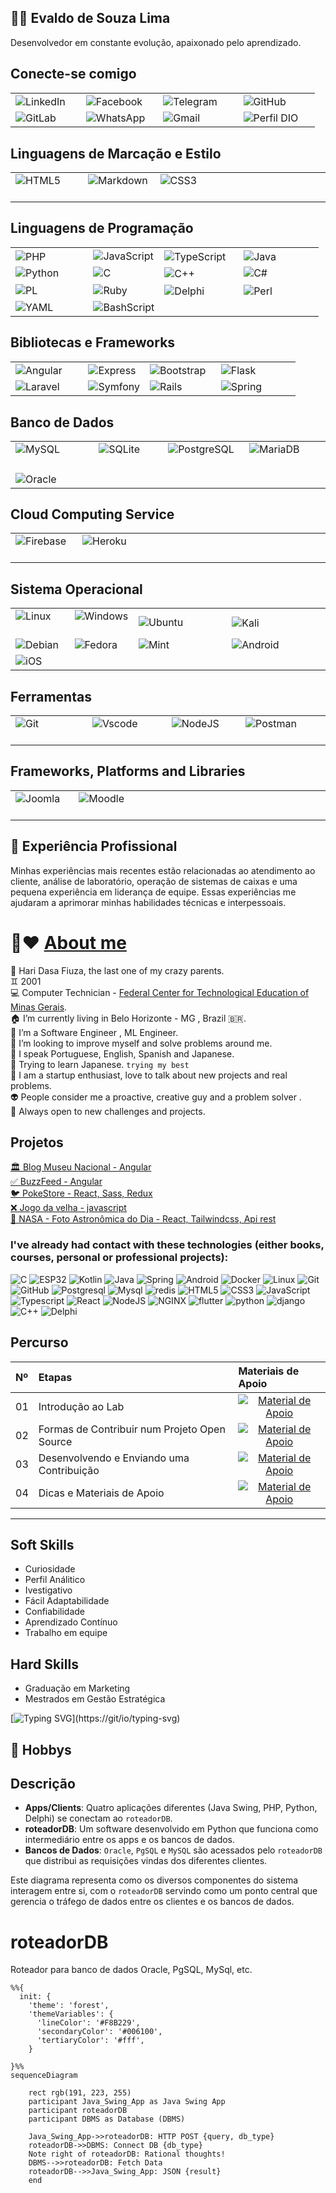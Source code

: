 


## 👋🏻 Evaldo de Souza Lima

Desenvolvedor em constante evolução, apaixonado pelo aprendizado.

## Conecte-se comigo
<table>
  <tbody align="left">
    <tr>
      <td><img align="center" alt="LinkedIn" src="https://img.shields.io/badge/LinkedIn-0077B5?style=for-the-badge&logo=linkedin&logoColor=white">&nbsp;&nbsp;&nbsp;&nbsp;
      </td>
      <td><img align="center" alt="Facebook" src="https://img.shields.io/badge/Facebook-0077B5?style=for-the-badge&logo=facebook&logoColor=white">&nbsp;&nbsp;&nbsp;&nbsp;
      </td>
      <td><img align="center" alt="Telegram" src="https://img.shields.io/badge/Telegram-0077B5?style=for-the-badge&logo=telegram">&nbsp;&nbsp;&nbsp;&nbsp;&nbsp;&nbsp;
      </td>
      <td><img align="center" alt="GitHub" src="https://img.shields.io/badge/GitHub-0077B5?style=for-the-badge&logo=github&logoColor=white">&nbsp;&nbsp;&nbsp;&nbsp;&nbsp;&nbsp;&nbsp;&nbsp;&nbsp;
      </td>
    </tr>
    <tr>
      <td><img align="center" alt="GitLab" src="https://img.shields.io/badge/GitLab-0077B5?style=for-the-badge&logo=gitlab&logoColor=white">
      </td>
      <td><img align="center" alt="WhatsApp" src="https://img.shields.io/badge/WhatsApp-0077B5?style=for-the-badge&logo=whatsapp&logoColor=white">
      </td>
      <td><img align="center" alt="Gmail" src="https://img.shields.io/badge/Gmail-0077B5?style=for-the-badge&logo=gmail&logoColor=red">
      </td>
      <td><img align="center" alt="Perfil DIO" src="https://img.shields.io/badge/Perfil%20DIO-0077B5?style=for-the-badge&logo=perfildio&logoColor=red">
      </td>
    </tr>
  </tbody>
</table>

## Linguagens de Marcação e Estilo
<table>
  <tbody align="left">
    <tr>
      <td><img align="center" alt="HTML5"  src="https://img.shields.io/badge/HTML5-39457E?style=for-the-badge&logo=html5&logoColor=white">&nbsp;&nbsp;&nbsp;&nbsp;&nbsp;&nbsp;&nbsp;&nbsp;&nbsp;</td>
      <td><img align="center" alt="Markdown" src="https://img.shields.io/badge/Markdown-39457E?style=for-the-badge&logo=markdown">&nbsp;&nbsp;</td>
      <td><img align="center" alt="CSS3" src="https://img.shields.io/badge/CSS3-39457E?style=for-the-badge&logo=css3&logoColor=white">&nbsp;&nbsp;&nbsp;&nbsp;&nbsp;&nbsp;&nbsp;&nbsp;&nbsp;&nbsp;&nbsp;&nbsp;&nbsp;&nbsp;</td>
      <td>&nbsp;&nbsp;&nbsp;&nbsp;&nbsp;&nbsp;&nbsp;&nbsp;&nbsp;&nbsp;&nbsp;&nbsp;&nbsp;&nbsp;&nbsp;&nbsp;&nbsp;&nbsp;&nbsp;&nbsp;&nbsp;&nbsp;&nbsp;&nbsp;&nbsp;&nbsp;&nbsp;&nbsp;&nbsp;&nbsp;&nbsp;</td>
    </tr>  
    </tbody>
</table>

## Linguagens de Programação
<table>
  <tbody align="left">
    <tr>
      <td><img align="center" alt="PHP" src="https://img.shields.io/badge/PHP-777BB4?style=for-the-badge&logo=php&logoColor=white">&nbsp;&nbsp;&nbsp;&nbsp;&nbsp;&nbsp;&nbsp;&nbsp;&nbsp;&nbsp;&nbsp;&nbsp;&nbsp;&nbsp;</td>
      <td><img align="center" alt="JavaScript" src="https://img.shields.io/badge/JavaScript-777BB4?style=for-the-badge&logo=javascript&logoColor=black"></td>
      <td><img align="center" alt="TypeScript" src="https://img.shields.io/badge/TypeScript-777BB4?style=for-the-badge&logo=typescript&logoColor=white">&nbsp;&nbsp;&nbsp;</td>
      <td><img align="center" alt="Java" src="https://img.shields.io/badge/java-%23777BB4.svg?style=for-the-badge&logo=openjdk&logoColor=white">&nbsp;&nbsp;&nbsp;&nbsp;&nbsp;&nbsp;&nbsp;&nbsp;&nbsp;&nbsp;&nbsp;&nbsp;&nbsp;&nbsp;</td>
    </tr>
    <tr>
      <td><img align="center" alt="Python" src="https://img.shields.io/badge/python-777BB4?style=for-the-badge&logo=python&logoColor=ffdd54"></td>
      <td><img align="center" alt="C" src="https://img.shields.io/badge/C-777BB4?style=for-the-badge&logo=c&logoColor=white"></td>
      <td><img align="center" alt="C++" src="https://img.shields.io/badge/C%2B%2B-777BB4?style=for-the-badge&logo=c%2B%2B&logoColor=white">&nbsp;&nbsp;&nbsp;&nbsp;&nbsp;&nbsp;&nbsp;</td>
      <td><img align="center" alt="C#" src="https://img.shields.io/badge/C%23-777BB4?style=for-the-badge&logo=c-sharp&logoColor=white"></td>
    </tr>
    <tr>
      <td><img align="center" alt="PL" <img alt="Static Badge" src="https://img.shields.io/badge/PL%2FSQL-%23777BB4?style=for-the-badge&logo=postgresql&logoColor=FFFFFF"></td>
      <td><img align="center" alt="Ruby" <img alt="Static Badge" src="https://img.shields.io/badge/Ruby-777BB4?style=for-the-badge&logo=ruby&logoColor=white"></td>
      <td><img align="center" alt="Delphi" <img alt="Static Badge" src="https://img.shields.io/badge/Delphi-777BB4?style=for-the-badge&logo=Delphi&logoColor=white">&nbsp;&nbsp;&nbsp;&nbsp;&nbsp;&nbsp;&nbsp;</td>
      <td><img align="center" alt="Perl" <img alt="Static Badge" src="https://img.shields.io/badge/perl-%23777BB4.svg?style=for-the-badge&logo=perl&logoColor=white">&nbsp;&nbsp;&nbsp;&nbsp;&nbsp;&nbsp;&nbsp;&nbsp;&nbsp;&nbsp;</td>
    </tr>
    <tr>
      <td><img align="center" alt="YAML" <img alt="Static Badge" src="https://img.shields.io/badge/yaml-%23777BB4.svg?style=for-the-badge&logo=yaml&logoColor=151515"></td>
      <td><img align="center" alt="BashScript" <img alt="Static Badge" src="https://img.shields.io/badge/bash%20script-777BB4?style=flat&logo=gnubash&labelColor=%23000000"></td>
      <td>&nbsp;&nbsp;&nbsp;&nbsp;&nbsp;&nbsp;&nbsp;</td>
      <td>&nbsp;&nbsp;&nbsp;&nbsp;&nbsp;&nbsp;&nbsp;&nbsp;&nbsp;&nbsp;&nbsp;&nbsp;&nbsp;&nbsp;&nbsp;&nbsp;&nbsp;&nbsp;&nbsp;</td>
    </tr>    
    </tbody>
</table>



## Bibliotecas e Frameworks
<table>
  <tbody align="left">
    <tr>
      <td>
        <img align="center" alt="Angular" src="https://img.shields.io/badge/Angular-430098?style=for-the-badge&logo=angular&logoColor=white">&nbsp;&nbsp;&nbsp;&nbsp;&nbsp;&nbsp;
      </td>
      <td>
        <img align="center" alt="Express" src="https://img.shields.io/badge/express.js-%23430098.svg?style=for-the-badge&logo=express&logoColor=%2361DAFB">&nbsp;
      </td>
      <td>
        <img align="center" alt="Bootstrap" src="https://img.shields.io/badge/-boostrap-430098?style=for-the-badge&logo=bootstrap&labelColor=0D1117">&nbsp;&nbsp;
      </td>
      <td>
        <img align="center" alt="Flask" src="https://img.shields.io/badge/flask-%23430098.svg?style=for-the-badge&logo=flask&logoColor=white">&nbsp;&nbsp;&nbsp;&nbsp;&nbsp;&nbsp;&nbsp;&nbsp;&nbsp;&nbsp;&nbsp;&nbsp;&nbsp;
      </td>      
    </tr>
   <tr>
      <td>
        <img align="center" alt="Laravel" src="https://img.shields.io/badge/laravel-%23430098.svg?style=for-the-badge&logo=laravel&logoColor=white">
      </td>
      <td>
        <img align="center" alt="Symfony" src="https://img.shields.io/badge/symfony-%23430098.svg?style=for-the-badge&logo=symfony&logoColor=white">
      </td>
      <td>
        <img align="center" alt="Rails" src="https://img.shields.io/badge/rails-%23430098.svg?style=for-the-badge&logo=ruby-on-rails&logoColor=white">
      </td>
      <td>
        <img align="center" alt="Spring" src="https://img.shields.io/badge/spring-%23430098.svg?style=for-the-badge&logo=spring&logoColor=white">
      </td>
   </tr>   
  </tbody>
</table>

## Banco de Dados
<table>
  <tbody align="left">
    <tr>
      <td>
        <img align="center" alt="MySQL" src="https://img.shields.io/badge/MySQL-268BEE?style=for-the-badge&logo=mysql&logoColor=white">&nbsp;&nbsp;&nbsp;&nbsp;&nbsp;&nbsp;&nbsp;&nbsp;&nbsp;&nbsp;&nbsp;
      </td>
      <td>
        <img align="center" alt="SQLite" src="https://img.shields.io/badge/SQLite-268BEE?style=for-the-badge&logo=sqlite&logoColor=07405E">&nbsp;&nbsp;&nbsp;&nbsp;&nbsp;&nbsp;&nbsp;
      </td>
      <td>
        <img align="center" alt="PostgreSQL" src="https://img.shields.io/badge/PostgreSQL-268BEE?style=for-the-badge&logo=postgresql">&nbsp;&nbsp;
      </td>
      <td>
        <img align="center" alt="MariaDB" src="https://img.shields.io/badge/MariaDB-268BEE?style=for-the-badge&logo=mariadb&logoColor=white">&nbsp;&nbsp;&nbsp;&nbsp;&nbsp;&nbsp;&nbsp;&nbsp;
      </td>      
    </tr>  
    <tr>
      <td>
        <img align="center" alt="Oracle" src="https://img.shields.io/badge/Oracle-268BEE?style=for-the-badge&logo=Oracle&logoColor=white">&nbsp;&nbsp;&nbsp;&nbsp;&nbsp;&nbsp;
      </td>
      <td>
      </td>
      <td>
      </td>
      <td>
      </td>      
    </tr>      
  </tbody>
</table>


## Cloud Computing Service
<table>
  <tbody align="left">
    <tr>
      <td>
         <img align="center" alt="Firebase" src="https://img.shields.io/badge/Firebase-35495E?style=for-the-badge&logo=firebase">&nbsp;&nbsp;&nbsp;&nbsp;&nbsp;&nbsp;&nbsp;
      </td>
      <td>
         <img align="center" alt="Heroku" src="https://img.shields.io/badge/heroku-%2335495E.svg?style=for-the-badge&logo=heroku&logoColor=white">&nbsp;&nbsp;&nbsp;&nbsp;&nbsp;&nbsp;
      </td>
      <td>
        &nbsp;&nbsp;&nbsp;&nbsp;&nbsp;&nbsp;&nbsp;&nbsp;&nbsp;&nbsp;&nbsp;&nbsp;&nbsp;&nbsp;&nbsp;&nbsp;&nbsp;&nbsp;&nbsp;&nbsp;&nbsp;&nbsp;&nbsp;&nbsp;&nbsp;&nbsp;&nbsp;&nbsp;&nbsp;&nbsp;&nbsp;
      </td>
      <td>
        &nbsp;&nbsp;&nbsp;&nbsp;&nbsp;&nbsp;&nbsp;&nbsp;&nbsp;&nbsp;&nbsp;&nbsp;&nbsp;&nbsp;&nbsp;&nbsp;&nbsp;&nbsp;&nbsp;&nbsp;&nbsp;&nbsp;&nbsp;&nbsp;&nbsp;&nbsp;&nbsp;&nbsp;&nbsp;&nbsp;&nbsp;&nbsp;
      </td>      
    </tr>       
  </tbody>
</table>


## Sistema Operacional

<table>
  <tbody align="left">
    <tr>
      <td>
        <img align="center" alt="Linux" src="https://img.shields.io/badge/Linux-294172?style=for-the-badge&logo=linux">&nbsp;&nbsp;&nbsp;&nbsp;&nbsp;&nbsp;&nbsp;&nbsp;&nbsp;&nbsp;&nbsp;&nbsp;&nbsp;
      </td>
      <td>
        <img align="center" alt="Windows" src="https://img.shields.io/badge/Windows-294172?style=for-the-badge&logo=windows&logoColor=white">&nbsp;&nbsp;&nbsp;&nbsp;&nbsp;&nbsp;
      </td>
      <td>
        <img align="center" alt="Ubuntu" src="https://img.shields.io/badge/Ubuntu-294172?style=for-the-badge&logo=ubuntu&logoColor=2CA5E0">
      </td>
      <td>
        <img align="center" alt="Kali" src="https://img.shields.io/badge/Kali-294172?style=for-the-badge&logo=kalilinux&logoColor=white">&nbsp;&nbsp;&nbsp;&nbsp;&nbsp;
      </td>      
    </tr>
    <tr>
      <td>
        <img align="center" alt="Debian" src="https://img.shields.io/badge/Debian-294172?style=for-the-badge&logo=debian&logoColor=white">
      </td>
      <td>
        <img align="center" alt="Fedora" src="https://img.shields.io/badge/Fedora-294172?style=for-the-badge&logo=fedora&logoColor=white">
      </td>
      <td>
        <img align="center" alt="Mint" src="https://img.shields.io/badge/Linux%20Mint-294172?style=for-the-badge&logo=Linux%20Mint&logoColor=white">
      </td>
      <td>
        <img align="center" alt="Android" src="https://img.shields.io/badge/Android-294172?style=for-the-badge&logo=android&logoColor=white">
      </td>      
    </tr>
    <tr>
      <td>
        <img align="center" alt="iOS" src="https://img.shields.io/badge/iOS-294172?style=for-the-badge&logo=ios&logoColor=white">
      </td>
      <td>
         &nbsp;&nbsp;&nbsp;&nbsp;&nbsp;&nbsp;
      </td>
      <td>
        &nbsp;&nbsp;&nbsp;&nbsp;&nbsp;&nbsp;&nbsp;&nbsp;&nbsp;&nbsp;&nbsp;&nbsp;&nbsp;&nbsp;&nbsp;&nbsp;&nbsp;&nbsp;&nbsp;&nbsp;&nbsp;&nbsp;&nbsp;&nbsp;&nbsp;&nbsp;&nbsp;&nbsp;&nbsp;&nbsp;&nbsp;
      </td>
      <td>
        &nbsp;&nbsp;&nbsp;&nbsp;&nbsp;&nbsp;&nbsp;&nbsp;&nbsp;&nbsp;&nbsp;&nbsp;&nbsp;&nbsp;&nbsp;&nbsp;&nbsp;&nbsp;&nbsp;&nbsp;&nbsp;&nbsp;&nbsp;&nbsp;&nbsp;&nbsp;&nbsp;&nbsp;&nbsp;&nbsp;&nbsp;&nbsp;&nbsp;
      </td>      
    </tr>
  </tbody>
  <tfoot></tfoot>
</table>

## Ferramentas
<table>
  <tbody align="left">
    <tr>
      <td>
        <img align="center" alt="Git" src="https://img.shields.io/badge/GIT-007ACC?style=for-the-badge&logo=git&logoColor=white">&nbsp;&nbsp;&nbsp;&nbsp;&nbsp;&nbsp;&nbsp;&nbsp;&nbsp;&nbsp;&nbsp;&nbsp;&nbsp;&nbsp;&nbsp;&nbsp;&nbsp;
      </td>
      <td>
         <img align="center" alt="Vscode" src="https://img.shields.io/badge/Vscode-007ACC?style=for-the-badge&logo=visual-studio-code&logoColor=white">&nbsp;&nbsp;&nbsp;&nbsp;&nbsp;&nbsp;&nbsp;&nbsp;&nbsp;&nbsp;
      </td>
      <td>
         <img align="center" alt="NodeJS" src="https://img.shields.io/badge/node.js-007ACC?style=for-the-badge&logo=node.js&logoColor=white">&nbsp;&nbsp;&nbsp;&nbsp;&nbsp;&nbsp;&nbsp;
      </td>
      <td>
        <img align="center" alt="Postman" src="https://img.shields.io/badge/Postman-007ACC.svg?style=for-the-badge&logo=Postman&logoColor=white">&nbsp;&nbsp;&nbsp;&nbsp;&nbsp;&nbsp;&nbsp;&nbsp;&nbsp;&nbsp;
      </td>      
    </tr>
  </tbody>
  <tfoot></tfoot>
</table>




## Frameworks, Platforms and Libraries
<table>
  <tbody align="left">
    <tr>
      <td>
         <img align="center" alt="Joomla" src="https://img.shields.io/badge/joomla-%235091CD.svg?style=for-the-badge&logo=joomla&logoColor=white">&nbsp;&nbsp;&nbsp;&nbsp;&nbsp;&nbsp;&nbsp;
      </td>
      <td>
         <img align="center" alt="Moodle" src="https://img.shields.io/badge/moodle-%235091CD.svg?style=for-the-badge&logo=moodle&logoColor=white">&nbsp;&nbsp;&nbsp;&nbsp;&nbsp;&nbsp;
      </td>
      <td>
        &nbsp;&nbsp;&nbsp;&nbsp;&nbsp;&nbsp;&nbsp;&nbsp;&nbsp;&nbsp;&nbsp;&nbsp;&nbsp;&nbsp;&nbsp;&nbsp;&nbsp;&nbsp;&nbsp;&nbsp;&nbsp;&nbsp;&nbsp;&nbsp;&nbsp;&nbsp;&nbsp;&nbsp;&nbsp;&nbsp;&nbsp;
      </td>
      <td>
        &nbsp;&nbsp;&nbsp;&nbsp;&nbsp;&nbsp;&nbsp;&nbsp;&nbsp;&nbsp;&nbsp;&nbsp;&nbsp;&nbsp;&nbsp;&nbsp;&nbsp;&nbsp;&nbsp;&nbsp;&nbsp;&nbsp;&nbsp;&nbsp;&nbsp;&nbsp;&nbsp;&nbsp;&nbsp;&nbsp;&nbsp;&nbsp;
      </td>      
    </tr>       
  </tbody>
</table>




## 💼 Experiência Profissional

Minhas experiências mais recentes estão relacionadas ao atendimento ao cliente, análise de laboratório, operação de sistemas de caixas e uma pequena experiência em liderança de equipe. Essas experiências me ajudaram a aprimorar minhas habilidades técnicas e interpessoais.





#  👋❤️ [About me](https://github.com/7131HDMC)

🐍 Hari Dasa Fiuza, the last one of my crazy parents.</br>
♊ 2001</br>
💻 Computer Technician - [Federal Center for Technological Education of Minas Gerais](https://www.cefetmg.br).</br>
🏠 I’m currently living in Belo Horizonte - MG , Brazil 🇧🇷. <br/>
🎯 I’m a Software Engineer , ML Engineer.<br/>
🔭 I’m looking to improve myself and solve problems around me.<br/>
👄 I speak Portuguese, English, Spanish and Japanese.</br>
💬 Trying to learn Japanese. `trying my best`<br/>
👥 I am a startup enthusiast, love to talk about new projects and real problems.</br> 
👽 People consider me a proactive, creative guy and a problem solver .</br>
🚪 Always open to new challenges and projects.</br>


## Projetos

[🏛️ Blog Museu Nacional - Angular ](https://github.com/7iagoCabral/blog-museum-angular)<br>
[✅ BuzzFeed - Angular ](https://github.com/7iagoCabral/angular_buzzfeed_quizz)<br>
[🐦 PokeStore - React, Sass, Redux](https://github.com/7iagoCabral/pokestore)<br>
[❌ Jogo da velha - javascript](https://github.com/7iagoCabral/tic-tac-toe-Jogo-da-velha-)<br>
[🚀 NASA - Foto Astronômica do Dia - React, Tailwindcss, Api rest ](https://github.com/7iagoCabral/nasa-apod-Imagem-Astronomica-do-Dia)<br>

  <div style="order: 5">

  ### I've already had contact with these technologies (either books, courses, personal or professional projects):

![C](https://img.shields.io/badge/C-000?style=for-the-badge&logo=c)
![ESP32](https://img.shields.io/badge/espressif-000?style=for-the-badge&logo=espressif)
![Kotlin](https://img.shields.io/badge/Kotlin-000?style=for-the-badge&logo=kotlin)
![Java](https://img.shields.io/badge/Java-000?style=for-the-badge&logo=openjdk&logoColor=30A3DC)
![Spring](https://img.shields.io/badge/Spring-000?style=for-the-badge&logo=spring)
![Android](https://img.shields.io/badge/Android-000?style=for-the-badge&logo=android)
![Docker](https://img.shields.io/badge/Docker-000?style=for-the-badge&logo=docker)
![Linux](https://img.shields.io/badge/Linux-000?style=for-the-badge&logo=linux)
![Git](https://img.shields.io/badge/Git-000?style=for-the-badge&logo=git)
![GitHub](https://img.shields.io/badge/GitHub-000?style=for-the-badge&logo=github&logoColor=30A3DC)
![Postgresql](https://img.shields.io/badge/postgresql-000?style=for-the-badge&logo=postgresql)
![Mysql](https://img.shields.io/badge/mysql-000?style=for-the-badge&logo=mysql)
![redis](https://img.shields.io/badge/redis-000?style=for-the-badge&logo=redis)
![HTML5](https://img.shields.io/badge/HTML-000?style=for-the-badge&logo=html5)
![CSS3](https://img.shields.io/badge/CSS-000?style=for-the-badge&logo=css3)
![JavaScript](https://img.shields.io/badge/JavaScript-000?style=for-the-badge&logo=javascript)
![Typescript](https://img.shields.io/badge/TypeScript-000?style=for-the-badge&logo=typescript)
![React](https://img.shields.io/badge/React-000?style=for-the-badge&logo=react)
![NodeJS](https://img.shields.io/badge/Node.js-000?style=for-the-badge&logo=Node.JS)
![NGINX](https://img.shields.io/badge/nginx-000?style=for-the-badge&logo=nginx)
![flutter](https://img.shields.io/badge/flutter-000?style=for-the-badge&logo=flutter)
![python](https://img.shields.io/badge/python-000?style=for-the-badge&logo=python)
![django](https://img.shields.io/badge/django-000?style=for-the-badge&logo=django)
![C++](https://img.shields.io/badge/C++-000?style=for-the-badge&logo=Cplusplus)
![Delphi](https://img.shields.io/badge/delphi-000?style=for-the-badge&logo=delphi)


  </div>
  



## Percurso
<table>
  <thead>
    <tr align="left">
      <th>Nº</th>
      <th>Etapas</th>
      <th>Materiais de Apoio</th>
    </tr>
  </thead>
  <tbody align="left">
    <tr>
      <td>01</td>
      <td>Introdução ao Lab</td>
      <td align="center">
        <a href="">
           <img align="center" alt="Material de Apoio" src="https://img.shields.io/badge/Ver%20Material-30A3DC?style=for-the-badge">
        </a>
      </td>
    </tr>
    <tr>
      <td>02</td>
      <td>Formas de Contribuir num Projeto Open Source</td>
      <td align="center">
        <a href="">
           <img align="center" alt="Material de Apoio" src="https://img.shields.io/badge/Ver%20Material-E94D5F?style=for-the-badge">
        </a>
      </td>
    </tr>
    <tr>
      <td>03</td>
      <td>Desenvolvendo e Enviando uma Contribuição</td>
      <td align="center">
        <a href="">
           <img align="center" alt="Material de Apoio" src="https://img.shields.io/badge/Ver%20Material-30A3DC?style=for-the-badge">
        </a>
      </td>    
    </tr>
    <tr>
      <td>04</td>
      <td>Dicas e Materiais de Apoio</td>
      <td align="center">
        <a href="">
           <img align="center" alt="Material de Apoio" src="https://img.shields.io/badge/Ver%20Material-E94D5F?style=for-the-badge">
        </a>
      </td>    
    </tr>
  </tbody>
  <tfoot></tfoot>
</table>

---

## Soft Skills

- Curiosidade
- Perfil Análitico
- Ivestigativo
- Fácil Adaptabilidade
- Confiabilidade
- Aprendizado Contínuo
- Trabalho em equipe

## Hard Skills

- Graduação em Marketing 
- Mestrados em Gestão Estratégica



[![Typing SVG](http://readme-typing-svg.herokuapp.com/?color=F72783&size=35&center=true&cCenter=true&width=1000&lines=HELLO,+MY+NAME+IS+ADRIANO+SEVERINO;I`M+FROM+BRAZIL+I+AM+A+SOFTWARE+ENGINEERING;BE+WELCOME!)](https://git/io/typing-svg)


## 👾 Hobbys





## Descrição

- **Apps/Clients**: Quatro aplicações diferentes (Java Swing, PHP, Python, Delphi) se conectam ao `roteadorDB`.
- **roteadorDB**: Um software desenvolvido em Python que funciona como intermediário entre os apps e os bancos de dados.
- **Bancos de Dados**: `Oracle`, `PgSQL` e `MySQL` são acessados pelo `roteadorDB` que distribui as requisições vindas dos diferentes clientes.

Este diagrama representa como os diversos componentes do sistema interagem entre si, com o `roteadorDB` servindo como um ponto central que gerencia o tráfego de dados entre os clientes e os bancos de dados.

# roteadorDB
Roteador para banco de dados Oracle, PgSQL, MySql, etc.


```mermaid
%%{
  init: {
    'theme': 'forest',
    'themeVariables': {
      'lineColor': '#F8B229',
      'secondaryColor': '#006100',
      'tertiaryColor': '#fff',
    }
  
}%%
sequenceDiagram
    
    rect rgb(191, 223, 255)
    participant Java_Swing_App as Java Swing App 
    participant roteadorDB
    participant DBMS as Database (DBMS)

    Java_Swing_App->>roteadorDB: HTTP POST {query, db_type}
    roteadorDB->>DBMS: Connect DB {db_type}
    Note right of roteadorDB: Rational thoughts!
    DBMS-->>roteadorDB: Fetch Data
    roteadorDB-->>Java_Swing_App: JSON {result}
    end
```
